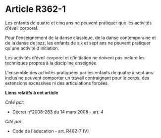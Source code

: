# Article R362-1

Les enfants de quatre et cinq ans ne peuvent pratiquer que les activités d'éveil corporel. 

Pour l'enseignement de la danse classique, de la danse contemporaine et de la danse de jazz, les enfants de six et sept ans
ne peuvent pratiquer qu'une activité d'initiation. 

Les activités d'éveil corporel et d'initiation ne doivent pas inclure les techniques propres à la discipline enseignée. 

L'ensemble des activités pratiquées par les enfants de quatre à sept ans inclus ne peuvent comporter un travail contraignant
pour le corps, des extensions excessives ni des articulations forcées.

**Liens relatifs à cet article**

_Créé par_:

  - Décret n°2008-263 du 14 mars 2008 - art. 4

_Cité par_:

  - Code de l'éducation - art. R462-7 (V)
